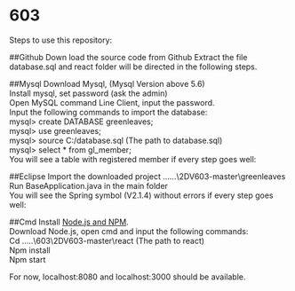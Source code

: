 # 603
Steps to use this repository: <br />

##Github
Down load the source code from Github
Extract the file<br />
database.sql and react folder will be directed in the following steps.

##Mysql
Download Mysql, (Mysql Version above 5.6)<br />
Install mysql, set password (ask the admin)<br />
Open MySQL command Line Client, input the password.<br />
Input the following commands to import the database:<br />
mysql> create DATABASE greenleaves;<br />
mysql> use greenleaves;<br />
mysql> source C:/database.sql (The path to database.sql)<br />
mysql> select * from gl_member;<br />
You will see a table with registered member if every step goes well:<br />

##Eclipse
Import the downloaded project ......\2DV603-master\greenleaves<br />
Run BaseApplication.java in the main folder<br />
You will see the Spring symbol (V2.1.4) without errors if every step goes well:<br />

##Cmd
Install [Node.js and NPM](https://nodejs.org/en/). <br />
Download Node.js, open cmd and input the following commands:<br />
Cd .....\603\2DV603-master\react (The path to react)<br />
Npm install  <br />
Npm start <br />

For now, localhost:8080 and localhost:3000 should be available.
